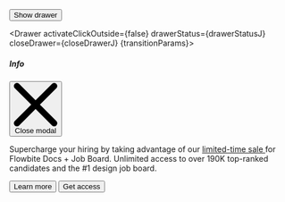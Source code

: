 <script>
    import { Drawer, Button } from 'svelte-5-ui-lib'
    import { sineIn } from 'svelte/easing';

	let transitionParams = {
		x: -320,
		duration: 200,
		easing: sineIn
	};
    
  const drawerJ = uiHelpers();
	let drawerStatusJ = $state(false);
	const closeDrawerJ = drawerJ.close;

  $effect(() => {
		drawerStatusJ = drawerJ.isOpen;
	});

</script>

<div class="text-center">
    <Button onclick={drawerJ.toggle}>Show drawer</Button>
  </div>

<Drawer activateClickOutside={false} drawerStatus={drawerStatusJ} closeDrawer={closeDrawerJ}  {transitionParams}>
    <div class="flex items-center">
        <h5 id="drawer-label" class="inline-flex items-center mb-4 text-base font-semibold text-gray-500 dark:text-gray-400">
          <InfoCircleSolid class="w-4 h-4 me-2.5" />Info
        </h5>
        <button type="button" onclick={closeDrawerJ} class="text-gray-400 bg-transparent hover:bg-gray-200 hover:text-gray-900 rounded-lg text-sm w-8 h-8 ms-auto inline-flex justify-center items-center dark:hover:bg-gray-600 dark:hover:text-white" data-modal-hide="default-modal">
            <svg class="w-3 h-3" aria-hidden="true" xmlns="http://www.w3.org/2000/svg" fill="none" viewBox="0 0 14 14">
                <path stroke="currentColor" stroke-linecap="round" stroke-linejoin="round" stroke-width="2" d="m1 1 6 6m0 0 6 6M7 7l6-6M7 7l-6 6"/>
            </svg>
            <span class="sr-only">Close modal</span>
        </button>
      </div>
      <p class="mb-6 text-sm text-gray-500 dark:text-gray-400">
        Supercharge your hiring by taking advantage of our <a href="/" class="text-primary-600 underline dark:text-primary-500 hover:no-underline"> limited-time sale </a>
        for Flowbite Docs + Job Board. Unlimited access to over 190K top-ranked candidates and the #1 design job board.
      </p>
      <div class="grid grid-cols-2 gap-4">
        <Button color="light" href="/">Learn more</Button>
        <Button href="/" btnclass="px-4">Get access <ArrowRightOutline class="w-3.5 h-3.5 ms-2" /></Button>
      </div>    
</Drawer>